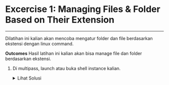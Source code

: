 # Excercise 1: Managing Files & Folder Based on Their Extension
***

Dilatihan ini kalian akan mencoba mengatur folder dan file berdasarkan ekstensi dengan linux command.

**Outcomes**
Hasil latihan ini kalian akan bisa manage file dan folder berdasarkan ekstensi.

1. Di multipass, launch atau buka shell instance kalian.

	<details>
	  <summary>Lihat Solusi</summary>
	  multipass launch --name ubuntu
	  multipass shell ubuntu
	</details>
